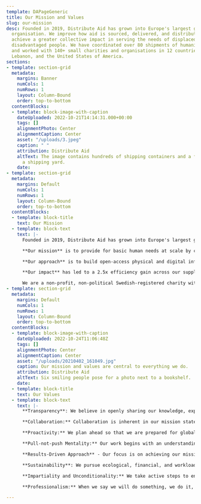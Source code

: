 ```yaml
---
template: DAPageGeneric
title: Our Mission and Values
slug: our-mission
desc: Founded in 2019, Distribute Aid has grown into Europe's largest grassroots logistics
  organisation. We improve how aid is sourced, delivered, and distributed so as to
  achieve a greater collective impact in serving the needs of displaced and otherwise
  disadvantaged people. We have coordinated over 80 shipments of humanitarian aid
  and worked with 140+ small charities and organisations in 12 countries across Europe,
  Lebanon, and the United States of America.
sections:
- template: section-grid
  metadata:
    margins: Banner
    numCols: 1
    numRows: 1
    layout: Column-Bound
    order: top-to-bottom
  contentBlocks:
  - template: block-image-with-caption
    dateUploaded: 2022-10-21T14:14:31.000+00:00
    tags: []
    alignmentPhoto: Center
    alignmentCaption: Center
    asset: "/uploads/3.jpeg"
    caption: " "
    attribution: Distribute Aid
    altText: The image contains hundreds of shipping containers and a few cranes in
      a shipping yard.
    date: 
- template: section-grid
  metadata:
    margins: Default
    numCols: 1
    numRows: 1
    layout: Column-Bound
    order: top-to-bottom
  contentBlocks:
  - template: block-title
    text: Our Mission
  - template: block-text
    text: |-
      Founded in 2019, Distribute Aid has grown into Europe's largest grassroots logistics organisation. We improve how aid is sourced, delivered, and distributed so as to achieve a greater collective impact in serving the needs of displaced and otherwise disadvantaged people. We have coordinated over 80 shipments of humanitarian aid and worked with 140+ small charities and organisations in 12 countries across Europe, Lebanon, and the United States of America.

      **Our mission** is to provide for basic human needs at scale by connecting communities and empowering people to uphold human dignity.

      **Our approach** is to build open-access physical and digital infrastructure that any humanitarian aid organisation can use, with an emphasis on supporting local grassroots organisations access large-scale infrastructure to carry out their mission. We run our own open-offer 4th party logistics services to support everyone in our extensive grassroots network, which includes needs assessments and aid matching services. We are a highly collaborative and transparent organisation that helps our partners grow their own efforts by sharing information, resources, and decision-making.

      **Our impact** has led to a 2.5x efficiency gain across our supply chain by increasing coordination, reducing costs, saving volunteer time, and preventing waste. Every $1 we spend on administration, projects, and logistics delivers $88 worth of aid to frontline organisations.

      We are a non-profit, non-political Swedish-registered charity with registration number #802521-4456.
- template: section-grid
  metadata:
    margins: Default
    numCols: 1
    numRows: 1
    layout: Column-Bound
    order: top-to-bottom
  contentBlocks:
  - template: block-image-with-caption
    dateUploaded: 2022-10-24T11:06:48Z
    tags: []
    alignmentPhoto: Center
    alignmentCaption: Center
    asset: "/uploads/20210402_161049.jpg"
    caption: Our mission and values are central to everything we do.
    attribution: Distribute Aid
    altText: Six smiling people pose for a photo next to a bookshelf.
    date: 
  - template: block-title
    text: Our Values
  - template: block-text
    text: |-
      **Transparency**: We believe in openly sharing our knowledge, experience, and techniques. Our commitment to open-source information and technology is steadfast because meeting the basic human needs of our network’s end beneficiaries is what is most important.

      **Collaboration:** Collaboration is inherent in our mission statement. We scale our network through collaboration, not control. We recognise that diversity makes us stronger and strive for inclusion as we welcome new people to become stakeholders on our team and in our network.

      **Proactivity:** We plan ahead so that we are prepared for global crises, supply chain disruptions, and unexpected events. We practice proactivity in a way that does not undermine our pull-not-push mentality.

      **Pull-not-push Mentality:** Our work begins with an understanding of needs. We only organise aid shipments when we know the aid is needed, and we trust those most proximate to beneficiaries–frontline groups–to understand their needs. If aid is not needed anywhere, we do not push to ship it.

      **Results-Driven Approach** - Our focus is on achieving our mission and strategy. We adapt our services and our approach to meet the needs of the moment in order to create the best results for the end beneficiary.

      **Sustainability**: We pursue ecological, financial, and workload sustainability. We believe that ecological sustainability is a holistic and ongoing effort; we avoid greenwashing and other mindsets which reduce sustainability to an afterthought.

      **Impartiality and Unconditionality:** We take active steps to ensure that aid that is delivered using our services is distributed freely, fairly, and unconditionally by frontline groups.

      **Professionalism:** When we say we will do something, we do it, and we establish processes to prevent overpromises. We assume positive intent when communicating with other people and organisations. We empower our team members to maintain strong boundaries and be accountable to each other.

---
```

